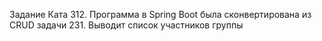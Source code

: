 Задание Ката 312.
Программа в Spring Boot была сконвертирована из CRUD задачи 231.
Выводит список участников группы
